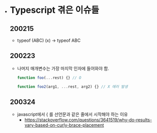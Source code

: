 * # Typescript 겪은 이슈들

  ## 200215

  * typeof (ABC) (x) → typeof ABC

  

  ## 200223

  * 나머지 매개변수는 가장 마지막 인자에 들어와야 함.

    ``` javascript
    function foo(...rest) {} // O
    
    function foo2(arg1, ...rest, arg2) {} // X 에러 발생
    ```

  

  ## 200324

  * javascript에서 { 를 선언문과 같은 줄에서 시작해야 하는 이유
    * https://stackoverflow.com/questions/3641519/why-do-results-vary-based-on-curly-brace-placement
